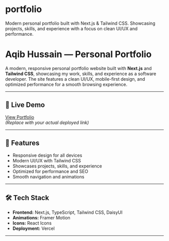# portfolio
Modern personal portfolio built with Next.js &amp; Tailwind CSS. Showcasing projects, skills, and experience with a focus on clean UI/UX and performance.

# Aqib Hussain — Personal Portfolio

A modern, responsive personal portfolio website built with **Next.js** and **Tailwind CSS**, showcasing my work, skills, and experience as a software developer. The site features a clean UI/UX, mobile-first design, and optimized performance for a smooth browsing experience.

---

## 🚀 Live Demo
[View Portfolio](https://your-portfolio-live-link.com)  
*(Replace with your actual deployed link)*

---

## 📌 Features
- Responsive design for all devices
- Modern UI/UX with Tailwind CSS
- Showcases projects, skills, and experience
- Optimized for performance and SEO
- Smooth navigation and animations

---

## 🛠 Tech Stack
- **Frontend:** Next.js, TypeScript, Tailwind CSS, DaisyUI
- **Animations:** Framer Motion
- **Icons:** React Icons
- **Deployment:** Vercel

---

